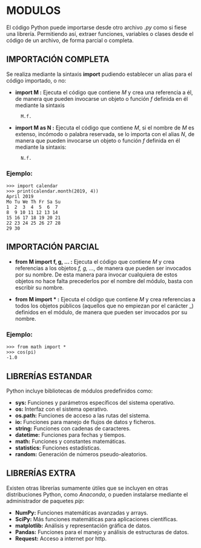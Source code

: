 # MODULOS

El código Python puede importarse desde otro archivo *.py* como si fiese una librería. Permitiendo así, extraer funciones, variables o clases desde el código de un archivo, de forma parcial o completa.

## IMPORTACIÓN COMPLETA

Se realiza mediante la sintaxis **import** pudiendo establecer un alias para el código importado, o no:
* **import M :** Ejecuta el código que contiene *M* y crea una referencia a él, de manera que pueden invocarse un objeto o función *f* definida en él mediante la sintaxis 

        M.f.

* **import M as N :** Ejecuta el código que contiene *M*, si el nombre de *M* es extenso, incómodo o palabra reservada, se lo importa con el alias *N*, de manera que pueden invocarse un objeto o función *f* definida en él mediante la sintaxis: 

        N.f. 

### Ejemplo:

    >>> import calendar
    >>> print(calendar.month(2019, 4))
    April 2019
    Mo Tu We Th Fr Sa Su
    1  2  3  4  5  6  7
    8  9 10 11 12 13 14
    15 16 17 18 19 20 21
    22 23 24 25 26 27 28
    29 30


## IMPORTACIÓN PARCIAL

* **from M import f, g, ... :** Ejecuta el código que contiene *M* y crea referencias a los objetos *f, g, ...*, de manera que pueden ser invocados por su nombre. De esta manera para invocar cualquiera de estos objetos no hace falta precederlos por el nombre del módulo, basta con escribir su nombre.

* **from M import * :** Ejecuta el código que contiene *M* y crea referencias a todos los objetos públicos (aquellos que no empiezan por el carácter _) definidos en el módulo, de manera que pueden ser invocados por su nombre.

### Ejemplo:

    >>> from math import *
    >>> cos(pi)
    -1.0

## LIBRERÍAS ESTANDAR
Python incluye bibliotecas de módulos predefinidos como:

* **sys:** Funciones y parámetros específicos del sistema operativo.
* **os:** Interfaz con el sistema operativo.
* **os.path:** Funciones de acceso a las rutas del sistema.
* **io:** Funciones para manejo de flujos de datos y ficheros.
* **string:** Funciones con cadenas de caracteres.
* **datetime:** Funciones para fechas y tiempos.
* **math:** Funciones y constantes matemáticas.
* **statistics:** Funciones estadísticas.
* **random:** Generación de números pseudo-aleatorios.

## LIBRERÍAS EXTRA
Existen otras librerías sumamente útiles que se incluyen en otras distribuciones Python, como *Anaconda*, o pueden instalarse mediante el administrador de paquetes *pip*:

* **NumPy:** Funciones matemáticas avanzadas y arrays.
* **SciPy:** Más funciones matemáticas para aplicaciones científicas.
* **matplotlib:** Análisis y representación gráfica de datos.
* **Pandas:** Funciones para el manejo y análisis de estructuras de datos.
* **Request:** Acceso a internet por http.
